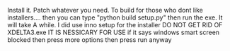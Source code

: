 Install it. Patch whatever you need.
To build for those who dont like installers.... then you can type "python build setup.py" then run the exe. It will take A while. I did use inno setup for the installer
DO NOT GET RID OF XDELTA3.exe IT IS NESSICARY FOR USE
if it says windows smart screen blocked then press more options then press run anyway
